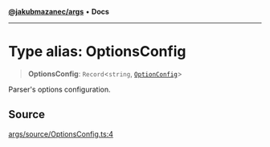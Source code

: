 [**@jakubmazanec/args**](../README.md) • **Docs**

---

# Type alias: OptionsConfig

> **OptionsConfig**: `Record`\<`string`, [`OptionConfig`](OptionConfig.md)\>

Parser's options configuration.

## Source

[args/source/OptionsConfig.ts:4](https://github.com/jakubmazanec/tools/blob/ff982fbbc1a4d22edeaae8b283ad7d8de4b15bd8/packages/args/source/OptionsConfig.ts#L4)
